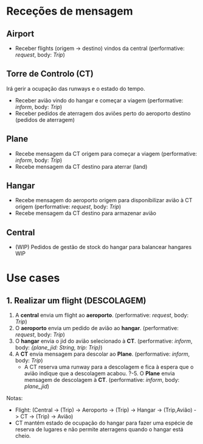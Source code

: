 # Receções de mensagem
## Airport

- Receber flights (origem -> destino) vindos da central (performative: *request*, body: *Trip*)

## Torre de Controlo (CT)
Irá gerir a ocupação das runways e o estado do tempo.

- Receber avião vindo do hangar e começar a viagem (performative: *inform*, body: *Trip*)
- Receber pedidos de aterragem dos aviões perto do aeroporto destino (pedidos de aterragem)

## Plane

- Recebe mensagem da CT origem para começar a viagem (performative: *inform*, body: *Trip*)
- Recebe mensagem da CT destino para aterrar (land)


## Hangar

- Recebe mensagem do aeroporto origem para disponibilizar avião à CT origem (performative: *request*, body: *Trip*)
- Recebe mensagem da CT destino para armazenar avião


## Central

- (WIP) Pedidos de gestão de stock do hangar para balancear hangares WIP

# Use cases
## 1. Realizar um flight (DESCOLAGEM)
1. A **central** envia um flight ao **aeroporto**. (performative: *request*, body: *Trip*)
2. O **aeroporto** envia um pedido de avião ao **hangar**. (performative: *request*, body: *Trip*)
3. O **hangar** envia o jid do avião selecionado à **CT**. (performative: *inform*, body: *{plane_jid: String, trip: Trip}*)
4. A **CT** envia mensagem para descolar ao **Plane**. (performative: *inform*, body: *Trip*)
    - A CT reserva uma runway para a descolagem e fica à espera que o avião indique que a descolagem acabou.
?-5. O **Plane** envia mensagem de descolagem à **CT**. (performative: *inform*, body: *plane_jid*)


Notas:
- Flight: (Central -> (Trip) -> Aeroporto -> (Trip) -> Hangar -> (Trip,Avião) -> CT -> (Trip) -> Avião)
- CT mantém estado de ocupação do hangar para fazer uma espécie de reserva de lugares e não permite aterragens quando o hangar está cheio.